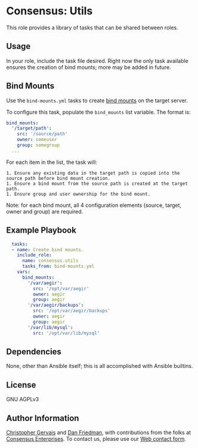 Consensus: Utils
================

This role provides a library of tasks that can be shared between roles.

Usage
-----

In your role, include the task file desired. Right now the only task available
ensures the creation of bind mounts; more may be added in future.

Bind Mounts
-----------

Use the `bind-mounts.yml` tasks to create [bind mounts](https://unix.stackexchange.com/questions/198590/what-is-a-bind-mount) on the target server.

To configure this task, populate the `bind_mounts` list variable. The format is:

```yaml
bind_mounts:
  '/target/path':
    src: '/source/path'
    owner: someuser
    group: somegroup
  ...
```

For each item in the list, the task will:

    1. Ensure any existing data in the target path is copied into the source path before bind mount creation.
    1. Ensure a bind mount from the source path is created at the target path.
    1. Ensure group and user ownership for the bind mount.

Note: for each bind mount, all 4 configuration elements (source, target, owner and group) are required.

Example Playbook
----------------

```yaml
  tasks:
  - name: Create bind mounts.
    include_role:
      name: consensus.utils
      tasks_from: bind-mounts.yml
    vars:
      bind_mounts:
        '/var/aegir':
          src: '/opt/var/aegir'
          owner: aegir
          group: aegir
        '/var/aegir/backups':
          src: '/opt/var/aegir/backups'
          owner: aegir
          group: aegir
        '/var/lib/mysql':
          src: '/opt/var/lib/mysql'
```

Dependencies
------------

None, other than Ansible itself; this is all accomplished with Ansible builtins.

License
-------

GNU AGPLv3

Author Information
------------------

[Christopher Gervais](https://consensus.enterprises/team/christopher/) and [Dan Friedman](https://consensus.enterprises/team/dan/), with contributions from the folks at [Consensus Enterprises](https://consensus.enterprises). To contact us, please use our [Web contact form](https://consensus.enterprises/#contact).
